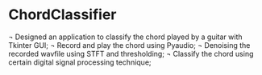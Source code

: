 # ChordClassifier
¬	Designed an application to classify the chord played by a guitar with Tkinter GUI;
¬	Record and play the chord using Pyaudio; 
¬	Denoising the recorded wavfile using STFT and thresholding; 
¬	Classify the chord using certain digital signal processing technique;
